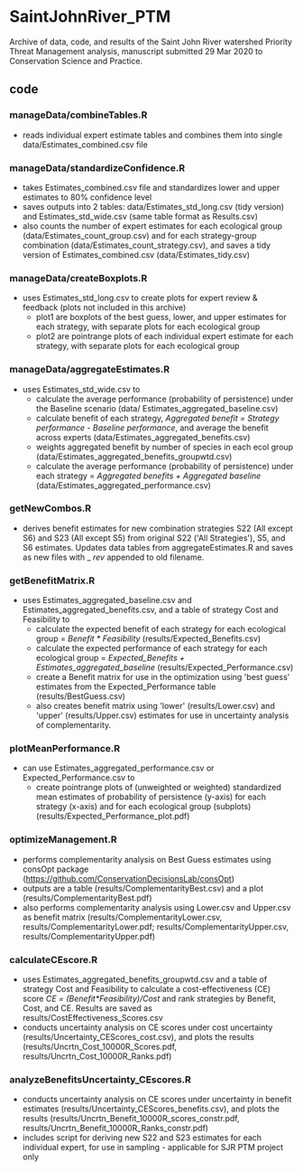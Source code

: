 # SaintJohnRiver_PTM

Archive of data, code, and results of the Saint John River watershed Priority Threat Management analysis, manuscript submitted 29 Mar 2020 to Conservation Science and Practice.

## code

### manageData/combineTables.R 
* reads individual expert estimate tables and combines them into single data/Estimates_combined.csv file

### manageData/standardizeConfidence.R 
* takes Estimates_combined.csv file and standardizes lower and upper estimates to 80% confidence level
* saves outputs into 2 tables: data/Estimates_std_long.csv (tidy version) and Estimates_std_wide.csv (same table format as Results.csv)
* also counts the number of expert estimates for each ecological group (data/Estimates_count_group.csv) and for each strategy-group combination (data/Estimates_count_strategy.csv), and saves a tidy version of Estimates_combined.csv (data/Estimates_tidy.csv)

### manageData/createBoxplots.R 
* uses Estimates_std_long.csv to create plots for expert review & feedback (plots not included in this archive)
  + plot1 are boxplots of the best guess, lower, and upper estimates for each strategy, with separate plots for each ecological group
  + plot2 are pointrange plots of each individual expert estimate for each strategy, with separate plots for each ecological group

### manageData/aggregateEstimates.R 
* uses Estimates_std_wide.csv to
  + calculate the average performance (probability of persistence) under the Baseline scenario (data/ Estimates_aggregated_baseline.csv)
  + calculate benefit of each strategy, _Aggregated benefit = Strategy performance - Baseline performance_, and average the benefit across experts (data/Estimates_aggregated_benefits.csv)
  + weights aggregated benefit by number of species in each ecol group (data/Estimates_aggregated_benefits_groupwtd.csv)
  + calculate the average performance (probability of persistence) under each strategy = _Aggregated benefits + Aggregated baseline_ (data/Estimates_aggregated_performance.csv)
  
### getNewCombos.R
* derives benefit estimates for new combination strategies S22 (All except S6) and S23 (All except S5) from original S22 ('All Strategies'), S5, and S6 estimates. Updates data tables from aggregateEstimates.R and saves as new files with _ _rev_ appended to old filename.

### getBenefitMatrix.R
* uses Estimates_aggregated_baseline.csv and Estimates_aggregated_benefits.csv, and a table of strategy Cost and Feasibility to
  + calculate the expected benefit of each strategy for each ecological group = _Benefit * Feasibility_ (results/Expected_Benefits.csv)
  + calculate the expected performance of each strategy for each ecological group = _Expected_Benefits + Estimates_aggregated_baseline_ (results/Expected_Performance.csv)
  + create a Benefit matrix for use in the optimization using 'best guess' estimates from the Expected_Performance table (results/BestGuess.csv)
  + also creates benefit matrix using 'lower' (results/Lower.csv) and 'upper' (results/Upper.csv) estimates for use in uncertainty analysis of complementarity.

### plotMeanPerformance.R
* can use Estimates_aggregated_performance.csv or Expected_Performance.csv to 
  + create pointrange plots of (unweighted or weighted) standardized mean estimates of probability of persistence (y-axis) for each strategy (x-axis) and for each ecological group (subplots) (results/Expected_Performance_plot.pdf)
  
### optimizeManagement.R
* performs complementarity analysis on Best Guess estimates using consOpt package (https://github.com/ConservationDecisionsLab/consOpt)
* outputs are a table (results/ComplementarityBest.csv) and a plot (results/ComplementarityBest.pdf)
* also performs complementarity analysis using Lower.csv and Upper.csv as benefit matrix (results/ComplementarityLower.csv, results/ComplementarityLower.pdf; results/ComplementarityUpper.csv, results/ComplementarityUpper.pdf)

### calculateCEscore.R
* uses Estimates_aggregated_benefits_groupwtd.csv and a table of strategy Cost and Feasibility to calculate a cost-effectiveness (CE) score _CE = (Benefit*Feasibility)/Cost_ and rank strategies by Benefit, Cost, and CE. Results are saved as results/CostEffectiveness_Scores.csv
* conducts uncertainty analysis on CE scores under cost uncertainty (results/Uncertainty_CEScores_cost.csv), and plots the results (results/Uncrtn_Cost_10000R_Scores.pdf, results/Uncrtn_Cost_10000R_Ranks.pdf)
 
### analyzeBenefitsUncertainty_CEscores.R
* conducts uncertainty analysis on CE scores under uncertainty in benefit estimates (results/Uncertainty_CEScores_benefits.csv), and plots the results (results/Uncrtn_Benefit_10000R_scores_constr.pdf, results/Uncrtn_Benefit_10000R_Ranks_constr.pdf)
* includes script for deriving new S22 and S23 estimates for each individual expert, for use in sampling - applicable for SJR PTM project only
